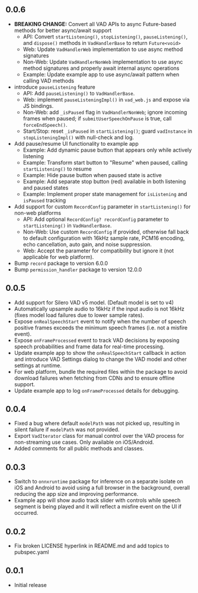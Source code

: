 ## 0.0.6

* **BREAKING CHANGE:** Convert all VAD APIs to async Future-based methods for better async/await support
  - API: Convert `startListening()`, `stopListening()`, `pauseListening()`, and `dispose()` methods in `VadHandlerBase` to return `Future<void>`
  - Web: Update `VadHandlerWeb` implementation to use async method signatures
  - Non-Web: Update `VadHandlerNonWeb` implementation to use async method signatures and properly await internal async operations
  - Example: Update example app to use async/await pattern when calling VAD methods
* introduce `pauseListening` feature
  - API: Add `pauseListening()` to `VadHandlerBase`.
  - Web: implement `pauseListeningImpl()` in `vad_web.js` and expose via JS bindings.
  - Non-Web: add `_isPaused` flag in `VadHandlerNonWeb`; ignore incoming frames when paused; if `submitUserSpeechOnPause` is true, call `forceEndSpeech()`.
  - Start/Stop: reset `_isPaused` in `startListening()`; guard `vadInstance` in `stopListeningImpl()` with null-check and log.
* Add pause/resume UI functionality to example app
  - Example: Add dynamic pause button that appears only while actively listening
  - Example: Transform start button to "Resume" when paused, calling `startListening()` to resume
  - Example: Hide pause button when paused state is active
  - Example: Add separate stop button (red) available in both listening and paused states
  - Example: Implement proper state management for `isListening` and `isPaused` tracking
* Add support for custom `RecordConfig` parameter in `startListening()` for non-web platforms
  - API: Add optional `RecordConfig? recordConfig` parameter to `startListening()` in `VadHandlerBase`.
  - Non-Web: Use custom `RecordConfig` if provided, otherwise fall back to default configuration with 16kHz sample rate, PCM16 encoding, echo cancellation, auto gain, and noise suppression.
  - Web: Accept the parameter for compatibility but ignore it (not applicable for web platform).
* Bump `record` package to version 6.0.0
* Bump `permission_handler` package to version 12.0.0

## 0.0.5

* Add support for Silero VAD v5 model. (Default model is set to v4)
* Automatically upsample audio to 16kHz if the input audio is not 16kHz (fixes model load failures due to lower sample rates).
* Expose `onRealSpeechStart` event to notify when the number of speech positive frames exceeds the minimum speech frames (i.e. not a misfire event).
* Expose `onFrameProcessed` event to track VAD decisions by exposing speech probabilities and frame data for real-time processing.
* Update example app to show the `onRealSpeechStart` callback in action and introduce VAD Settings dialog to change the VAD model and other settings at runtime.
* For web platform, bundle the required files within the package to avoid download failures when fetching from CDNs and to ensure offline support.
* Update example app to log `onFrameProcessed` details for debugging.

## 0.0.4

* Fixed a bug where default `modelPath` was not picked up, resulting in silent failure if `modelPath` was not provided.
* Export `VadIterator` class for manual control over the VAD process for non-streaming use cases. Only available on iOS/Android.
* Added comments for all public methods and classes.

## 0.0.3

* Switch to `onnxruntime` package for inference on a separate isolate on iOS and Android to avoid using a full browser in the background, overall reducing the app size and improving performance.
* Example app will show audio track slider with controls while speech segment is being played and it will reflect a misfire event on the UI if occurred.

## 0.0.2

* Fix broken LICENSE hyperlink in README.md and add topics to pubspec.yaml

## 0.0.1

* Initial release
